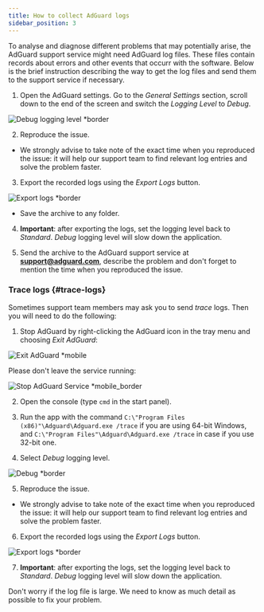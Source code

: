 ```yaml
---
title: How to collect AdGuard logs
sidebar_position: 3
---
```


To analyse and diagnose different problems that may potentially arise, the AdGuard support service might need AdGuard log files. These files contain records about errors and other events that occurr with the software. Below is the brief instruction describing the way to get the log files and send them to the support service if necessary.

1. Open the AdGuard settings. Go to the *General Settings* section, scroll down to the end of the screen and switch the *Logging Level* to *Debug*.

![Debug logging level *border](https://cdn.adtidy.org/content/kb/ad_blocker/windows/solving-problems/adg-logs-1.png)

2. Reproduce the issue.

- We strongly advise to take note of the exact time when you reproduced the issue: it will help our support team to find relevant log entries and solve the problem faster.

3. Export the recorded logs using the *Export Logs* button.

![Export logs *border](https://cdn.adtidy.org/content/kb/ad_blocker/windows/solving-problems/adg-logs-2.png)

- Save the archive to any folder.

4. **Important**: after exporting the logs, set the logging level back to *Standard*. *Debug* logging level will slow down the application.

5. Send the archive to the AdGuard support service at **support@adguard.com**, describe the problem and don't forget to mention the time when you reproduced the issue.

### Trace logs {#trace-logs}

Sometimes support team members may ask you to send *trace* logs. Then you will need to do the following:

1. Stop AdGuard by right-clicking the AdGuard icon in the tray menu and choosing *Exit AdGuard*:

![Exit AdGuard *mobile](https://cdn.adtidy.org/content/kb/ad_blocker/windows/solving-problems/adg-logs-3.png)

Please don't leave the service running:

![Stop AdGuard Service *mobile_border](https://cdn.adtidy.org/public/Adguard/kb/newscreenshots/En/eng_logs_4.png)

2. Open the console (type `cmd` in the start panel).

3. Run the app with the command `C:\"Program Files (x86)"\Adguard\Adguard.exe /trace` if you are using 64-bit Windows, and `C:\"Program Files"\Adguard\Adguard.exe /trace` in case if you use 32-bit one.

4. Select *Debug* logging level.

![Debug *border](https://cdn.adtidy.org/content/kb/ad_blocker/windows/solving-problems/adg-logs-1.png)

5. Reproduce the issue.

- We strongly advise to take note of the exact time when you reproduced the issue: it will help our support team to find relevant log entries and solve the problem faster.

6. Export the recorded logs using the *Export Logs* button.

![Export logs *border](https://cdn.adtidy.org/content/kb/ad_blocker/windows/solving-problems/adg-logs-2.png)

7. **Important**: after exporting the logs, set the logging level back to *Standard*. *Debug* logging level will slow down the application.

Don't worry if the log file is large. We need to know as much detail as possible to fix your problem.
